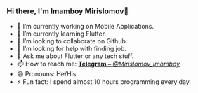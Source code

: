 ### Hi there, I'm Imamboy Mirislomov👋

- 🔭 I’m currently working on Mobile Applications.
- 🌱 I’m currently learning Flutter.
- 👯 I’m looking to collaborate on Github.
- 🤔 I’m looking for help with finding job.
- 💬 Ask me about Flutter or any tech stuff.
- 📫 How to reach me: [**Telegram –** *@Mirislomov_Imomboy*](https://t.me/Mirislomov_Imomboy)
- 😄 Pronouns: He/His
- ⚡ Fun fact: I spend almost 10 hours programming every day.
